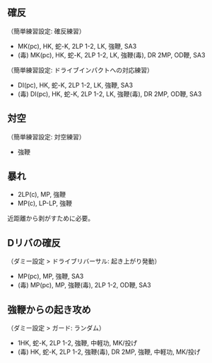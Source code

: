 ## 確反

（簡単練習設定: 確反練習）

- MK(pc), HK, 蛇-K, 2LP 1-2, LK, 強鞭, SA3
- (毒) MK(pc), HK, 蛇-K, 2LP 1-2, LK, 強鞭(毒), DR 2MP, OD鞭, SA3

（簡単練習設定: ドライブインパクトへの対応練習）

- DI(pc), HK, 蛇-K, 2LP 1-2, LK, 強鞭, SA3
- (毒) DI(pc), HK, 蛇-K, 2LP 1-2, LK, 強鞭(毒), DR 2MP, OD鞭, SA3

## 対空

（簡単練習設定: 対空練習）

- 強鞭

## 暴れ

- 2LP(c), MP, 強鞭
- MP(c), LP-LP, 強鞭

近距離から剥がすために必要。

## Dリバの確反

（ダミー設定 > ドライブリバーサル: 起き上がり発動）

- MP(pc), MP, 強鞭, SA3
- (毒) MP(pc), MP, 強鞭(毒), 2LP 1-2, OD鞭, SA3

## 強鞭からの起き攻め

（ダミー設定 > ガード: ランダム）

- 1HK, 蛇-K, 2LP 1-2, 強鞭, 中軽功, MK/投げ
- (毒) HK, 蛇-K, 2LP 1-2, 強鞭(毒), DR 2MP, 強鞭, 中軽功, MK/投げ

